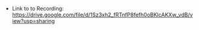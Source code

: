 - Link to to Recording: https://drive.google.com/file/d/1Sz3xh2_fRTnfP8fefh0oBKlcAKXw_vdB/view?usp=sharing
